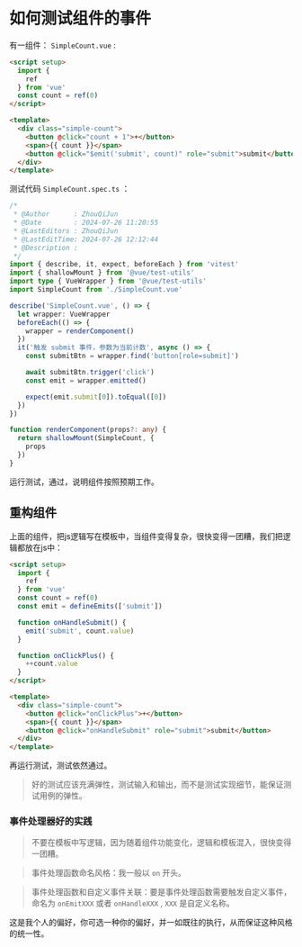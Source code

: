 # 如何测试组件的事件

有一组件： `SimpleCount.vue` :

```HTML
<script setup>
  import {
    ref
  } from 'vue'
  const count = ref(0)
</script>

<template>
  <div class="simple-count">
    <button @click="count + 1">+</button>
    <span>{{ count }}</span>
    <button @click="$emit('submit', count)" role="submit">submit</button>
  </div>
</template>
```

测试代码 `SimpleCount.spec.ts` ：

```ts
/*
 * @Author      : ZhouQiJun
 * @Date        : 2024-07-26 11:20:55
 * @LastEditors : ZhouQiJun
 * @LastEditTime: 2024-07-26 12:12:44
 * @Description :
 */
import { describe, it, expect, beforeEach } from 'vitest'
import { shallowMount } from '@vue/test-utils'
import type { VueWrapper } from '@vue/test-utils'
import SimpleCount from './SimpleCount.vue'

describe('SimpleCount.vue', () => {
  let wrapper: VueWrapper
  beforeEach(() => {
    wrapper = renderComponent()
  })
  it('触发 submit 事件，参数为当前计数', async () => {
    const submitBtn = wrapper.find('button[role=submit]')

    await submitBtn.trigger('click')
    const emit = wrapper.emitted()

    expect(emit.submit[0]).toEqual([0])
  })
})

function renderComponent(props?: any) {
  return shallowMount(SimpleCount, {
    props
  })
}
```

运行测试，通过，说明组件按照预期工作。

## 重构组件

上面的组件，把js逻辑写在模板中，当组件变得复杂，很快变得一团糟，我们把逻辑都放在js中：

```html
<script setup>
  import {
    ref
  } from 'vue'
  const count = ref(0)
  const emit = defineEmits(['submit'])

  function onHandleSubmit() {
    emit('submit', count.value)
  }

  function onClickPlus() {
    ++count.value
  }
</script>

<template>
  <div class="simple-count">
    <button @click="onClickPlus">+</button>
    <span>{{ count }}</span>
    <button @click="onHandleSubmit" role="submit">submit</button>
  </div>
</template>
```

再运行测试，测试依然通过。

> 好的测试应该充满弹性，测试输入和输出，而不是测试实现细节，能保证测试用例的弹性。

### 事件处理器好的实践

> 不要在模板中写逻辑，因为随着组件功能变化，逻辑和模板混入，很快变得一团糟。

> 事件处理函数命名风格：我一般以 `on` 开头。

> 事件处理函数和自定义事件关联：要是事件处理函数需要触发自定义事件，命名为 `onEmitXXX` 或者 `onHandleXXX` , `XXX` 是自定义名称。

这是我个人的偏好，你可选一种你的偏好，并一如既往的执行，从而保证这种风格的统一性。
